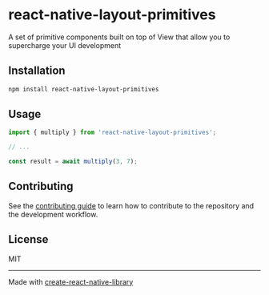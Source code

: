 # react-native-layout-primitives

A set of primitive components built on top of View that allow you to supercharge your UI development

## Installation

```sh
npm install react-native-layout-primitives
```

## Usage

```js
import { multiply } from 'react-native-layout-primitives';

// ...

const result = await multiply(3, 7);
```

## Contributing

See the [contributing guide](CONTRIBUTING.md) to learn how to contribute to the repository and the development workflow.

## License

MIT

---

Made with [create-react-native-library](https://github.com/callstack/react-native-builder-bob)
